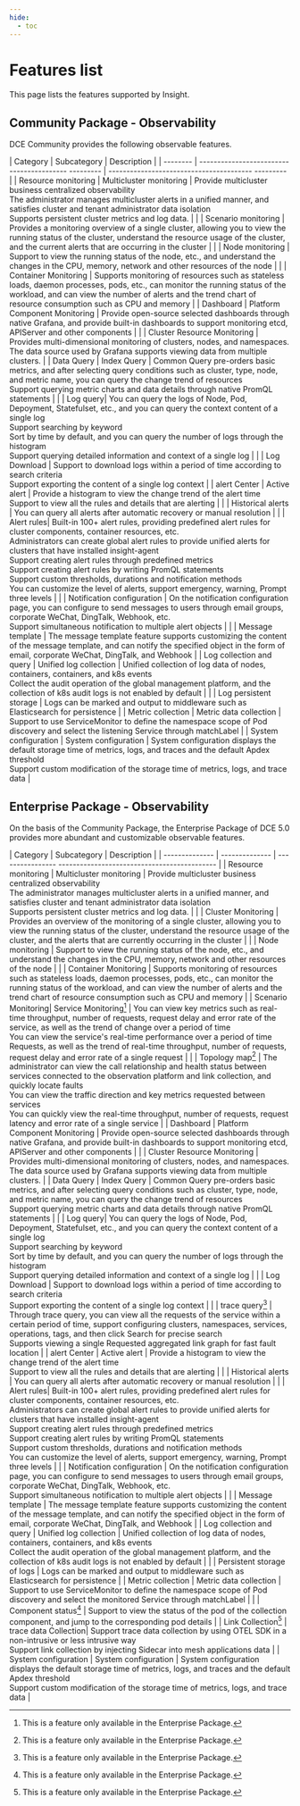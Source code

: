 ```yaml
---
hide:
  - toc
---
```


# Features list

This page lists the features supported by Insight.

## Community Package - Observability

DCE Community provides the following observable features.

| Category | Subcategory | Description |
| -------- | ----------------------------------------- --------- | ---------------------------------------- --------- |
| Resource monitoring | Multicluster monitoring | Provide multicluster business centralized observability<br />The administrator manages multicluster alerts in a unified manner, and satisfies cluster and tenant administrator data isolation<br />Supports persistent cluster metrics and log data. |
| | Scenario monitoring | Provides a monitoring overview of a single cluster, allowing you to view the running status of the cluster, understand the resource usage of the cluster, and the current alerts that are occurring in the cluster |
| | Node monitoring | Support to view the running status of the node, etc., and understand the changes in the CPU, memory, network and other resources of the node |
| | Container Monitoring | Supports monitoring of resources such as stateless loads, daemon processes, pods, etc., can monitor the running status of the workload, and can view the number of alerts and the trend chart of resource consumption such as CPU and memory |
| Dashboard | Platform Component Monitoring | Provide open-source selected dashboards through native Grafana, and provide built-in dashboards to support monitoring etcd, APIServer and other components |
| | Cluster Resource Monitoring | Provides multi-dimensional monitoring of clusters, nodes, and namespaces. The data source used by Grafana supports viewing data from multiple clusters. |
| Data Query | Index Query | Common Query pre-orders basic metrics, and after selecting query conditions such as cluster, type, node, and metric name, you can query the change trend of resources<br />Support querying metric charts and data details through native PromQL statements |
| | Log query| You can query the logs of Node, Pod, Depoyment, Statefulset, etc., and you can query the context content of a single log<br />Support searching by keyword<br />Sort by time by default, and you can query the number of logs through the histogram <br />Support querying detailed information and context of a single log |
| | Log Download | Support to download logs within a period of time according to search criteria<br />Support exporting the content of a single log context |
| alert Center | Active alert | Provide a histogram to view the change trend of the alert time<br />Support to view all the rules and details that are alerting |
| | Historical alerts | You can query all alerts after automatic recovery or manual resolution |
| | Alert rules| Built-in 100+ alert rules, providing predefined alert rules for cluster components, container resources, etc.<br />Administrators can create global alert rules to provide unified alerts for clusters that have installed insight-agent<br />Support creating alert rules through predefined metrics<br />Support creating alert rules by writing PromQL statements<br />Support custom thresholds, durations and notification methods<br />You can customize the level of alerts, support emergency, warning, Prompt three levels |
| | Notification configuration | On the notification configuration page, you can configure to send messages to users through email groups, corporate WeChat, DingTalk, Webhook, etc.<br />Support simultaneous notification to multiple alert objects |
| | Message template | The message template feature supports customizing the content of the message template, and can notify the specified object in the form of email, corporate WeChat, DingTalk, and Webhook |
| Log collection and query | Unified log collection | Unified collection of log data of nodes, containers, containers, and k8s events<br />Collect the audit operation of the global management platform, and the collection of k8s audit logs is not enabled by default |
| | Log persistent storage | Logs can be marked and output to middleware such as Elasticsearch for persistence |
| Metric collection | Metric data collection | Support to use ServiceMonitor to define the namespace scope of Pod discovery and select the listening Service through matchLabel |
| System configuration | System configuration | System configuration displays the default storage time of metrics, logs, and traces and the default Apdex threshold<br />Support custom modification of the storage time of metrics, logs, and trace data |

## Enterprise Package - Observability

On the basis of the Community Package, the Enterprise Package of DCE 5.0 provides more abundant and customizable observable features.

| Category | Subcategory | Description |
| -------------- | -------------- | ---------------- -------------------------------------------- |
| Resource monitoring | Multicluster monitoring | Provide multicluster business centralized observability<br />The administrator manages multicluster alerts in a unified manner, and satisfies cluster and tenant administrator data isolation<br />Supports persistent cluster metrics and log data. |
| | Cluster Monitoring | Provides an overview of the monitoring of a single cluster, allowing you to view the running status of the cluster, understand the resource usage of the cluster, and the alerts that are currently occurring in the cluster |
| | Node monitoring | Support to view the running status of the node, etc., and understand the changes in the CPU, memory, network and other resources of the node |
| | Container Monitoring | Supports monitoring of resources such as stateless loads, daemon processes, pods, etc., can monitor the running status of the workload, and can view the number of alerts and the trend chart of resource consumption such as CPU and memory |
| Scenario Monitoring| Service Monitoring[^1] | You can view key metrics such as real-time throughput, number of requests, request delay and error rate of the service, as well as the trend of change over a period of time<br />You can view the service's real-time performance over a period of time Requests, as well as the trend of real-time throughput, number of requests, request delay and error rate of a single request |
| | Topology map[^1] | The administrator can view the call relationship and health status between services connected to the observation platform and link collection, and quickly locate faults<br />You can view the traffic direction and key metrics requested between services <br />You can quickly view the real-time throughput, number of requests, request latency and error rate of a single service |
| Dashboard | Platform Component Monitoring | Provide open-source selected dashboards through native Grafana, and provide built-in dashboards to support monitoring etcd, APIServer and other components |
| | Cluster Resource Monitoring | Provides multi-dimensional monitoring of clusters, nodes, and namespaces. The data source used by Grafana supports viewing data from multiple clusters. |
| Data Query | Index Query | Common Query pre-orders basic metrics, and after selecting query conditions such as cluster, type, node, and metric name, you can query the change trend of resources<br />Support querying metric charts and data details through native PromQL statements |
| | Log query| You can query the logs of Node, Pod, Depoyment, Statefulset, etc., and you can query the context content of a single log<br />Support searching by keyword<br />Sort by time by default, and you can query the number of logs through the histogram <br />Support querying detailed information and context of a single log |
| | Log Download | Support to download logs within a period of time according to search criteria<br />Support exporting the content of a single log context |
| | trace query[^1] | Through trace query, you can view all the requests of the service within a certain period of time, support configuring clusters, namespaces, services, operations, tags, and then click Search for precise search<br />Supports viewing a single Requested aggregated link graph for fast fault location |
| alert Center | Active alert | Provide a histogram to view the change trend of the alert time<br />Support to view all the rules and details that are alerting |
| | Historical alerts | You can query all alerts after automatic recovery or manual resolution |
| | Alert rules| Built-in 100+ alert rules, providing predefined alert rules for cluster components, container resources, etc.<br />Administrators can create global alert rules to provide unified alerts for clusters that have installed insight-agent<br />Support creating alert rules through predefined metrics<br />Support creating alert rules by writing PromQL statements<br />Support custom thresholds, durations and notification methods<br />You can customize the level of alerts, support emergency, warning, Prompt three levels |
| | Notification configuration | On the notification configuration page, you can configure to send messages to users through email groups, corporate WeChat, DingTalk, Webhook, etc.<br />Support simultaneous notification to multiple alert objects |
| | Message template | The message template feature supports customizing the content of the message template, and can notify the specified object in the form of email, corporate WeChat, DingTalk, and Webhook |
| Log collection and query | Unified log collection | Unified collection of log data of nodes, containers, containers, and k8s events<br />Collect the audit operation of the global management platform, and the collection of k8s audit logs is not enabled by default |
| | Persistent storage of logs | Logs can be marked and output to middleware such as Elasticsearch for persistence |
| Metric collection | Metric data collection | Support to use ServiceMonitor to define the namespace scope of Pod discovery and select the monitored Service through matchLabel |
| | Component status[^1] | Support to view the status of the pod of the collection component, and jump to the corresponding pod details |
| Link Collection[^1] | trace data Collection| Support trace data collection by using OTEL SDK in a non-intrusive or less intrusive way<br />Support link collection by injecting Sidecar into mesh applications data |
| System configuration | System configuration | System configuration displays the default storage time of metrics, logs, and traces and the default Apdex threshold<br />Support custom modification of the storage time of metrics, logs, and trace data |

[^1]: This is a feature only available in the Enterprise Package.
